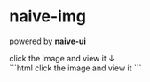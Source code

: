 # naive-img

powered by **naive-ui**

<div class="flex row">
<div style="flex:1">
    <my-carousel style="flex:1" :imageSrcList='[
                "/image8.png",
                "/image14.png",
                "/image21.jpg",
                "/image37.png"
            ]'
    ></my-carousel>
click the image and view it ↓
    <n-image-group>
        <my-space class="bg-blue p-1 justify-content-between">
            <my-image
            width="100"
            src="/image6.png"
            />
            <my-image
            width="100"
            src="/image10.png"
            />
            <my-image
            width="100"
            src="/image6.png"
            />
        </my-space>
    </n-image-group>
</div>
<div style="flex:1">
```html
<my-carousel style="flex:1" :imageSrcList='[
            "/image8.png",
            "/image14.png",
            "/image21.jpg",
            "/image37.png"
        ]'
></my-carousel>
click the image and view it
<n-image-group>
    <my-space class="bg-blue p-1 justify-content-between">
        <my-image width="100" src="/image6.png" />
        <my-image width="100" src="/image10.png" />
        <my-image width="100" src="/image6.png" />
    </my-space>
</n-image-group>
```
</div>

</div>